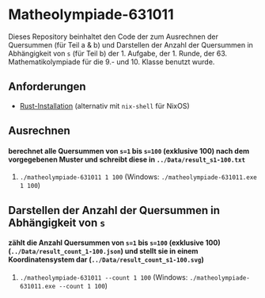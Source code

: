 # Matheolympiade-631011

Dieses Repository beinhaltet den Code der zum Ausrechnen der Quersummen (für Teil a & b) und Darstellen der Anzahl der Quersummen in Abhängigkeit von `s` (für Teil b) der 1. Aufgabe, der 1. Runde, der 63. Mathematikolympiade für die 9.- und 10. Klasse benutzt wurde.

## Anforderungen
- [Rust-Installation](https://rustup.rs/) (alternativ mit `nix-shell` für NixOS)

## Ausrechnen
#### berechnet alle Quersummen von `s=1` bis `s=100` (exklusive 100) nach dem vorgegebenen Muster und schreibt diese in `../Data/result_s1-100.txt`

 1. `./matheolympiade-631011 1 100` (Windows: `./matheolympiade-631011.exe 1 100`)

## Darstellen der Anzahl der Quersummen in Abhängigkeit von `s`
#### zählt die Anzahl Quersummen von `s=1` bis `s=100` (exklusive 100) (`../Data/result_count_1-100.json`) und stellt sie in einem Koordinatensystem dar (`../Data/result_count_s1-100.svg`)


1. `./matheolympiade-631011 --count 1 100` (Windows: `./matheolympiade-631011.exe --count 1 100`)
